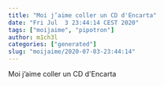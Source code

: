 ```yaml
---
title: "Moi j’aime coller un CD d'Encarta"
date: "Fri Jul  3 23:44:14 CEST 2020"
tags: ["moijaime", "pipotron"]
author: m1ch3l
categories: ["generated"]
slug: "moijaime/2020-07-03-23:44:14"
---
```


Moi j’aime coller un CD d'Encarta
